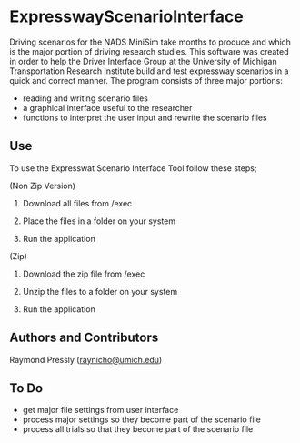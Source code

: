 # ExpresswayScenarioInterface

Driving scenarios for the NADS MiniSim take months to produce and which is the major portion of driving research studies. This software was created in order to help the Driver Interface Group at the University of Michigan Transportation Research Institute build and test expressway scenarios in a quick and correct manner. The program consists of three major portions:

- reading and writing scenario files
- a graphical interface useful to the researcher
- functions to interpret the user input and rewrite the scenario files

## Use

To use the Expresswat Scenario Interface Tool follow these steps;

(Non Zip Version)

1. Download all files from /exec

2. Place the files in a folder on your system

3. Run the application

(Zip)

1. Download the zip file from /exec

2. Unzip the files to a folder on your system

3. Run the application

## Authors and Contributors

Raymond Pressly (raynicho@umich.edu)

## To Do
- get major file settings from user interface
- process major settings so they become part of the scenario file
- process all trials so that they become part of the scenario file
